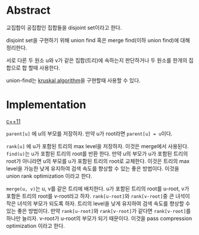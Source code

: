 # Abstract

교집합이 공집합인 집합들을 disjoint set이라고 한다.

disjoint set을 구현하기 위해 union find 혹은 merge find(이하 union
find)에 대해 정리한다.

서로 다른 두 원소 u와 v가 같은 집합(트리)에 속하는지 판단하거나 두
원소를 한개의 집합으로 합 할때 사용한다.

union-find는 [kruskal algorithm](graph_kruskal.md)을 구현할때 사용할
수 있다.

# Implementation

[c++11](/fundamentals/disjointset/unionfind/a.cpp)

`parent[u]` 에 u의 부모를 저장하자. 만약 u가 root라면 `parent[u] = u`이다.

`rank[u]` 에 u가 포함된 트리의 max level을 저장하자. 이것은 merge에서
사용된다.  `find(u)`는 u가 포함된 트리의 root를 반환 한다. 만약 u의
부모가 u가 포함된 트리의 root가 아니라면 u의 부모를 u가 포함된 트리의
root로 교체한다. 이것은 트리의 max level을 가능한 낮게 유지하여 검색
속도를 향상할 수 있는 좋은 방법이다. 이것을 union rank optimization
이라고 한다.

`merge(u, v)`는 u, v를 같은 트리에 배치한다. u가 포함된 트리의 root를
u-root, v가 포함돈 트리의 root를 v-root라고 하자. `rank[u-root]`와
`rank[v-root]`중 큰 녀석이 작은 녀석의 부모가 되도록 하자. 트리의
level을 낮게 유지하여 검색 속도를 향상할 수 있는 좋은 방법이다. 만약
`rank[u-root]`와 `rank[v-root]`가 같다면 `rank[v-root]`를 하나만
늘리자.  v-root가 u-root의 부모가 되기 때문이다. 이것을 pass
compression optimization 이라고 한다.

